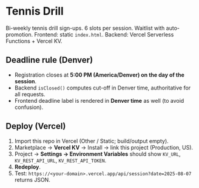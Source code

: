 # Tennis Drill

Bi-weekly tennis drill sign-ups. 6 slots per session. Waitlist with auto-promotion.
Frontend: static `index.html`. Backend: Vercel Serverless Functions + Vercel KV.

## Deadline rule (Denver)
- Registration closes at **5:00 PM (America/Denver) on the day of the session**.
- Backend `isClosed()` computes cut-off in Denver time, authoritative for all requests.
- Frontend deadline label is rendered in **Denver time** as well (to avoid confusion).

## Deploy (Vercel)
1. Import this repo in Vercel (Other / Static; build/output empty).
2. Marketplace → **Vercel KV** → Install → link this project (Production, US).
3. Project → **Settings → Environment Variables** should show `KV_URL`, `KV_REST_API_URL`, `KV_REST_API_TOKEN`.
4. **Redeploy**.
5. Test: `https://<your-domain>.vercel.app/api/session?date=2025-08-07` returns JSON.
